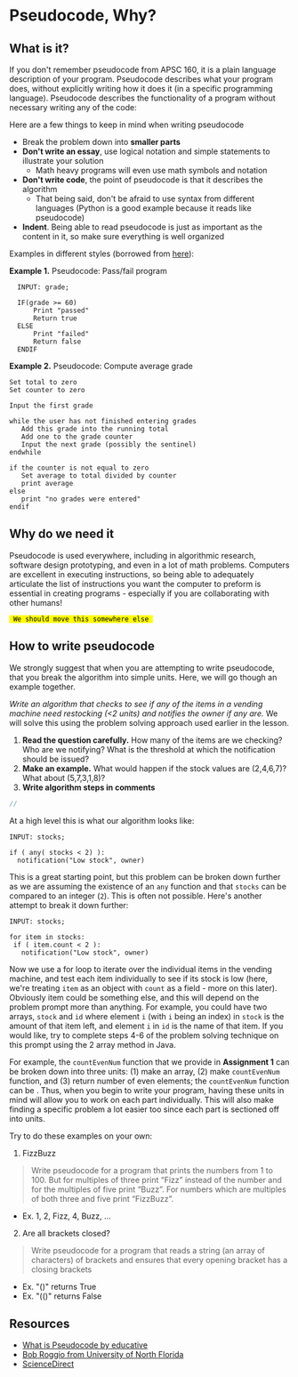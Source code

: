# Pseudocode, Why?

## What is it?
If you don't remember pseudocode from APSC 160, it is a plain language description of your program. Pseudocode describes what your program does, without explicitly writing how it does it (in a specific programming language). Pseudocode describes the functionality of a program without necessary writing any of the code:

Here are a few things to keep in mind when writing pseudocode
* Break the problem down into **smaller parts**
* **Don't write an essay**, use logical notation and simple statements to illustrate your solution
  * Math heavy programs will even use math symbols and notation
* **Don't write code**, the point of pseudocode is that it describes the algorithm
  * That being said, don't be afraid to use syntax from different languages (Python is a good example because it reads like pseudocode)
* **Indent**. Being able to read pseudocode is just as important as the content in it, so make sure everything is well organized

Examples in different styles (borrowed from [here](https://www.unf.edu/~broggio/cop3530/3530pseu.htm)):

**Example 1.** Pseudocode: Pass/fail program
```
  INPUT: grade;

  IF(grade >= 60)
      Print "passed"
      Return true
  ELSE
      Print "failed"
      Return false
  ENDIF

```

**Example 2.** Pseudocode: Compute average grade
```
Set total to zero
Set counter to zero

Input the first grade

while the user has not finished entering grades
   Add this grade into the running total
   Add one to the grade counter  
   Input the next grade (possibly the sentinel)
endwhile

if the counter is not equal to zero
   Set average to total divided by counter
   print average  
else
   print "no grades were entered"
endif
```


## Why do we need it
Pseudocode is used everywhere, including in algorithmic research, software design prototyping, and even in a lot of math problems. Computers are excellent in executing instructions, so being able to adequately articulate the list of instructions you want the computer to preform is essential in creating programs - especially if you are collaborating with other humans!

<code><mark> We should move this somewhere else </mark></code>
## How to write pseudocode
We strongly suggest that when you are attempting to write pseudocode, that you break the algorithm into simple units. Here, we will go though an example together. 

*Write an algorithm that checks to see if any of the items in a vending machine need restocking (<2 units) and notifies the owner if any are.*
We will solve this using the problem solving approach used earlier in the lesson.
1. **Read the question carefully.** How many of the items are we checking? Who are we notifying? What is the threshold at which the notification should be issued?
2. **Make an example.** What would happen if the stock values are (2,4,6,7)? What about (5,7,3,1,8)?
3. **Write algorithm steps in comments**

```java
//
```

At a high level this is what our algorithm looks like:
```
INPUT: stocks;

if ( any( stocks < 2) ):
  notification("Low stock", owner)
 ```
 This is a great starting point, but this problem can be broken down further as we are assuming the existence of an `any` function and that `stocks` can be compared to an integer (`2`). This is often not possible. Here's another attempt to break it down further:
 ```
INPUT: stocks;

for item in stocks:
  if ( item.count < 2 ):
    notification("Low stock", owner)
 ```
 Now we use a for loop to iterate over the individual items in the vending machine, and test each item individually to see if its stock is low (here, we're treating `item` as an object with `count` as a field - more on this later). Obviously item could be something else, and this will depend on the problem prompt more than anything. For example, you could have two arrays, `stock` and `id` where element `i` (with `i` being an index) in `stock` is the amount of that item left, and element `i` in `id` is the name of that item. If you would like, try to complete steps 4-6 of the problem solving technique on this prompt using the 2 array method in Java.


For example, the `countEvenNum` function that we provide in **Assignment 1** can be broken down into three units: (1) make an array, (2) make `countEvenNum` function, and (3) return number of even elements; the `countEvenNum` function can be . Thus, when you begin to write your program, having these units in mind will allow you to work on each part individually. This will also make finding a specific problem a lot easier too since each part is sectioned off into units.

Try to do these examples on your own:

1. FizzBuzz
  > Write pseudocode for a program that prints the numbers from 1 to 100. But for multiples of three print “Fizz” instead of the number and for the multiples of five print “Buzz”. For numbers which are multiples of both three and five print “FizzBuzz”.

  * Ex. 1, 2, Fizz, 4, Buzz, ...

2. Are all brackets closed?
  > Write pseudocode for a program that reads a string (an array of characters) of brackets and ensures that every opening bracket has a closing brackets

  * Ex. "()" returns True
  * Ex. "(()" returns False

## Resources
* [What is Pseudocode by educative](https://www.educative.io/edpresso/what-is-pseudocode)
* [Bob Roggio from University of North Florida](https://www.unf.edu/~broggio/cop2221/2221pseu.htm)
* [ScienceDirect](https://www.sciencedirect.com/topics/engineering/pseudocode)
